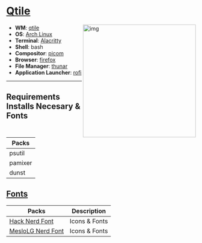  # [Qtile](https://github.com/karimdev96/dotfiles/.config/qtile)

<img src="https://github.com/karimdev96/dotfiles/assets/62192487/13c94f4c-112f-449e-8120-30c7e55584f2" alt="img" align="right" width="300px">

-   **WM**: [qtile](https://github.com/qtile/qtile)
-   **OS**: [Arch Linux](https://archlinux.org/)
-   **Terminal**: [Alacritty](https://github.com/alacritty/alacritty)
-   **Shell**: bash
-   **Compositor**: [picom](https://github.com/yshui/picom)
-   **Browser**: [firefox](https://www.mozilla.org/en-US/firefox/)
-   **File Manager**: [thunar](https://github.com/xfce-mirror/thunar)
-   **Application Launcher**: [rofi](https://github.com/davatorium/rofi)
---


## Requirements Installs Necesary & Fonts
| Packs |
|---|
| psutil |
| pamixer |
| dunst |

## [Fonts](https://www.nerdfonts.com/)
| Packs | Description | 
|---|---|
| [Hack Nerd Font](https://github.com/ryanoasis/nerd-fonts/releases/download/v3.1.1/Hack.zip) | Icons & Fonts |
| [MesloLG Nerd Font](https://github.com/ryanoasis/nerd-fonts/releases/download/v3.1.1/Meslo.zip/) | Icons & Fonts |

